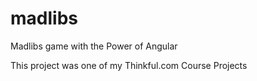 # madlibs
Madlibs game with the Power of Angular

This project was one of my Thinkful.com Course Projects
